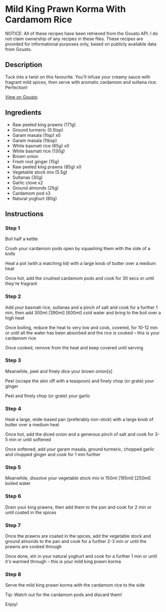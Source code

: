 # Mild King Prawn Korma With Cardamom Rice

NOTICE: All of these recipes have been retrieved from the Gousto API. I do not claim ownership of any recipes in these files. These recipes are provided for informational purposes only, based on publicly available data from Gousto.

## Description

Tuck into a twist on this favourite. You'll infuse your creamy sauce with fragrant mild spices, then serve with aromatic cardamom and sultana rice. Perfection!

[View on Gousto](https://www.gousto.co.uk/recipes/cookbook/mild-prawn-korma-with-cardamom-rice)

## Ingredients

- Raw peeled king prawns (171g)
- Ground turmeric (0.5tsp)
- Garam masala (1tsp) x0
- Garam masala (1tbsp)
- White basmati rice (65g) x0
- White basmati rice (130g)
- Brown onion
- Fresh root ginger (15g)
- Raw peeled king prawns (85g) x0
- Vegetable stock mix (5.5g)
- Sultanas (30g)
- Garlic clove x2
- Ground almonds (25g)
- Cardamom pod x3
- Natural yoghurt (80g)

## Instructions


### Step 1

Boil half a kettle

Crush your cardamom pods open by squashing them with the side of a knife

Heat a pot (with a matching lid) with a large knob of butter over a medium heat

Once hot, add the crushed cardamom pods and cook for 30 secs or until they're fragrant


### Step 2

Add your basmati rice, sultanas and a pinch of salt and cook for a further 1 min, then add 300ml <span class="text-purple">[390ml]</span><span class="text-danger"> [600ml] </span>cold water and bring to the boil over a high heat

Once boiling, reduce the heat to very low and cook, covered, for 10-12 min or until all the water has been absorbed and the rice is cooked – this is your cardamom rice

Once cooked, remove from the heat and keep covered until serving


### Step 3

Meanwhile, peel and finely dice your brown onion[s]

Peel (scrape the skin off with a teaspoon) and finely chop (or grate) your ginger

Peel and finely chop (or grate) your garlic


### Step 4

Heat a large, wide-based pan (preferably non-stick) with a large knob of butter over a medium heat

Once hot, add the diced onion and a generous pinch of salt and cook for 3-5 min or until softened

Once softened, add your garam masala, ground turmeric, chopped garlic and chopped ginger and cook for 1 min further


### Step 5

Meanwhile, dissolve your vegetable stock mix in 150ml <span class="text-purple">[195ml]</span><span class="text-danger"> [250ml]</span> boiled water


### Step 6

Drain your king prawns, then add them to the pan and cook for 2 min or until coated in the spices


### Step 7

Once the prawns are coated in the spices, add the vegetable stock and ground almonds to the pan and cook for a further 2-3 min or until the prawns are cooked through

Once done, stir in your natural yoghurt and cook for a further 1 min or until it's warmed through – this is your mild king prawn korma

### Step 8

Serve the mild king prawn korma with the cardamom rice to the side

Tip: Watch out for the cardamom pods and discard them!

Enjoy!

